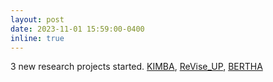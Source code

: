 ```yaml
---
layout: post
date: 2023-11-01 15:59:00-0400
inline: true
---
```


3 new research projects started. <a href="https://av.dfki.de/2023/11/kick-off-treffen-des-kimba-forschungsvorhabens-kick-off-meeting-of-the-kimba-research-project/"> KIMBA</a>, <a href="https://av.dfki.de/2023/10/13740/"> ReVise_UP</a>, <a href="https://av.dfki.de/2023/12/eu-project-bertha-starts-with-participation-of-dfki-av-and-asr-departments/"> BERTHA</a>
